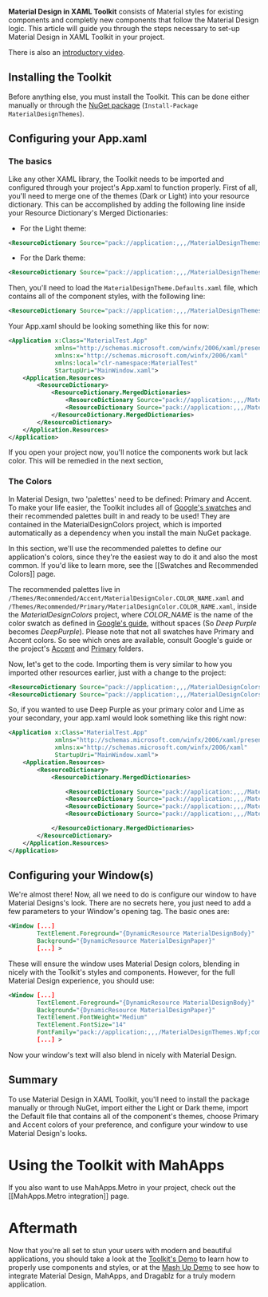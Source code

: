 **Material Design in XAML Toolkit** consists of Material styles for existing components and completly new components that follow the Material Design logic. This article will guide you through the steps necessary to set-up Material Design in XAML Toolkit in your project.

There is also an [introductory video](https://youtu.be/-n5yeEOsbCk).
 
## Installing the Toolkit

Before anything else, you must install the Toolkit. This can be done either manually or through the [NuGet package](https://www.nuget.org/packages/MaterialDesignThemes/) (```Install-Package MaterialDesignThemes```).
 
## Configuring your App.xaml

### The basics

Like any other XAML library, the Toolkit needs to be imported and configured through your project's App.xaml to function properly. First of all, you'll need to merge one of the themes (Dark or Light) into your resource dictionary. This can be accomplished by adding the following line inside your Resource Dictionary's Merged Dictionaries:
 
 * For the Light theme:
 ```xml
 <ResourceDictionary Source="pack://application:,,,/MaterialDesignThemes.Wpf;component/Themes/MaterialDesignTheme.Light.xaml" />
 ```
 
 * For the Dark theme:
 ```xml
 <ResourceDictionary Source="pack://application:,,,/MaterialDesignThemes.Wpf;component/Themes/MaterialDesignTheme.Dark.xaml" />
 ```


Then, you'll need to load the ```MaterialDesignTheme.Defaults.xaml``` file, which contains all of the component styles, with the following line:

```xml
<ResourceDictionary Source="pack://application:,,,/MaterialDesignThemes.Wpf;component/Themes/MaterialDesignTheme.Defaults.xaml" /> 
```

Your App.xaml should be looking something like this for now:
```xml
<Application x:Class="MaterialTest.App"
             xmlns="http://schemas.microsoft.com/winfx/2006/xaml/presentation"
             xmlns:x="http://schemas.microsoft.com/winfx/2006/xaml"
             xmlns:local="clr-namespace:MaterialTest"
             StartupUri="MainWindow.xaml">
    <Application.Resources>
        <ResourceDictionary>
            <ResourceDictionary.MergedDictionaries>
                <ResourceDictionary Source="pack://application:,,,/MaterialDesignThemes.Wpf;component/Themes/MaterialDesignTheme.Light.xaml" />
                <ResourceDictionary Source="pack://application:,,,/MaterialDesignThemes.Wpf;component/Themes/MaterialDesignTheme.Defaults.xaml" />                
            </ResourceDictionary.MergedDictionaries>
        </ResourceDictionary>
    </Application.Resources>
</Application>
```

If you open your project now, you'll notice the components work but lack color. This will be remedied in the next section,

### The Colors

In Material Design, two 'palettes' need to be defined: Primary and Accent. To make your life easier, the Toolkit includes all of [Google's swatches](https://www.google.com/design/spec/style/color.html#color-color-palette) and their recommended palettes built in and ready to be used! They are contained in the MaterialDesignColors project, which is imported automatically as a dependency when you install the main NuGet package. 

In this section, we'll use the recommended palettes to define our application's colors, since they're the easiest way to do it and also the most common. If you'd like to learn more, see the [[Swatches and Recommended Colors]] page.

The recommended palettes live in ```/Themes/Recommended/Accent/MaterialDesignColor.COLOR_NAME.xaml``` and ```/Themes/Recommended/Primary/MaterialDesignColor.COLOR_NAME.xaml```, inside the *MaterialDesignColors* project, where *COLOR_NAME* is the name of the color swatch as defined in [Google's guide](https://www.google.com/design/spec/style/color.html#color-color-palette), without spaces (So *Deep Purple* becomes *DeepPurple*). Please note that not all swatches have Primary and Accent colors. So see which ones are available, consult Google's guide or the project's [Accent](https://github.com/ButchersBoy/MaterialDesignInXamlToolkit/tree/master/MaterialDesignColors.Wpf/Themes/Recommended/Accent) and [Primary](https://github.com/ButchersBoy/MaterialDesignInXamlToolkit/tree/master/MaterialDesignColors.Wpf/Themes/Recommended/Primary) folders.

Now, let's get to the code. Importing them is very similar to how you imported other resources earlier, just with a change to the project:

```xml
<ResourceDictionary Source="pack://application:,,,/MaterialDesignColors;component/Themes/Recommended/Primary/MaterialDesignColor.COLOR_NAME.xaml" />
<ResourceDictionary Source="pack://application:,,,/MaterialDesignColors;component/Themes/Recommended/Accent/MaterialDesignColor.COLOR_NAME.xaml" />
```

So, if you wanted to use Deep Purple as your primary color and Lime as your secondary, your app.xaml would look something like this right now:

```xml
<Application x:Class="MaterialTest.App"
             xmlns="http://schemas.microsoft.com/winfx/2006/xaml/presentation"
             xmlns:x="http://schemas.microsoft.com/winfx/2006/xaml"
             StartupUri="MainWindow.xaml">
    <Application.Resources>
        <ResourceDictionary>
            <ResourceDictionary.MergedDictionaries>

                <ResourceDictionary Source="pack://application:,,,/MaterialDesignThemes.Wpf;component/Themes/MaterialDesignTheme.Light.xaml" />
                <ResourceDictionary Source="pack://application:,,,/MaterialDesignThemes.Wpf;component/Themes/MaterialDesignTheme.Defaults.xaml" />
                <ResourceDictionary Source="pack://application:,,,/MaterialDesignColors;component/Themes/Recommended/Primary/MaterialDesignColor.DeepPurple.xaml" />
                <ResourceDictionary Source="pack://application:,,,/MaterialDesignColors;component/Themes/Recommended/Accent/MaterialDesignColor.Lime.xaml" />

            </ResourceDictionary.MergedDictionaries>            
        </ResourceDictionary>
    </Application.Resources>
</Application>
```

## Configuring your Window(s)
We're almost there! Now, all we need to do is configure our window to have Material Designs's look. There are no secrets here, you just need to add a few parameters to your Window's opening tag. The basic ones are:

```xml
<Window [...]
        TextElement.Foreground="{DynamicResource MaterialDesignBody}"
        Background="{DynamicResource MaterialDesignPaper}"
        [...] >
```

These will ensure the window uses Material Design colors, blending in nicely with the Toolkit's styles and components. However, for the full Material Design experience, you should use:

```xml
<Window [...]
        TextElement.Foreground="{DynamicResource MaterialDesignBody}"
        Background="{DynamicResource MaterialDesignPaper}"
        TextElement.FontWeight="Medium"
        TextElement.FontSize="14"
        FontFamily="pack://application:,,,/MaterialDesignThemes.Wpf;component/Resources/Roboto/#Roboto"
        [...] >
```

Now your window's text will also blend in nicely with Material Design.

## Summary
To use Material Design in XAML Toolkit, you'll need to install the package manually or through NuGet, import either the Light or Dark theme, import the Default file that contains all of the component's themes, choose Primary and Accent colors of your preference, and configure your window to use Material Design's looks.

# Using the Toolkit with MahApps
If you also want to use MahApps.Metro in your project, check out the [[MahApps.Metro integration]] page.

# Aftermath
Now that you're all set to stun your users with modern and beautiful applications, you should take a look at the [Toolkit's Demo](https://github.com/ButchersBoy/MaterialDesignInXamlToolkit/tree/master/MainDemo.Wpf) to learn how to properly use components and styles, or at the [Mash Up Demo](https://github.com/ButchersBoy/MaterialDesignInXamlToolkit/tree/master/MahMaterialDragablzMashUp) to see how to integrate Material Design, MahApps, and Dragablz for a truly modern application.